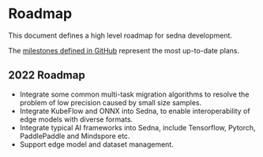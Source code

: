 # Roadmap

This document defines a high level roadmap for sedna development.

The [milestones defined in GitHub](https://github.com/dayu-autostreamer/dayu-sedna/milestones) represent the most up-to-date plans.

## 2022 Roadmap

- Integrate some common multi-task migration algorithms to resolve the problem of low precision caused by small size
  samples.
- Integrate KubeFlow and ONNX into Sedna, to enable interoperability of edge models with diverse formats.
- Integrate typical AI frameworks into Sedna, include Tensorflow, Pytorch, PaddlePaddle and Mindspore etc.
- Support edge model and dataset management.


